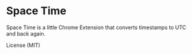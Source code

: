 # Space Time

Space Time is a little Chrome Extension that converts timestamps to UTC and back again.

License (MIT)
